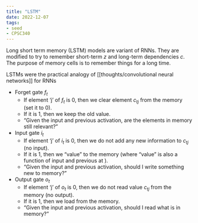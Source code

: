 ```yaml
---
title: "LSTM"
date: 2022-12-07
tags:
- seed
- CPSC340
---
```


Long short term memory (LSTM) models are variant of RNNs. They are modified to try to remember short-term $z$ and long-term dependencies $c$. The purpose of memory cells is to remember things for a long time.

LSTMs were the practical analogy of [[thoughts/convolutional neural networks]] for RNNs

- Forget gate $f_t$
	- If element ‘j’ of $f_t$ is 0, then we clear element $c_{tj}$ from the memory (set it to 0).
	- If it is 1, then we keep the old value.
	- “Given the input and previous activation, are the elements in memory still relevant?”
- Input gate $i_t$
	- If element ‘j’ of $i_t$ is 0, then we do not add any new information to $c_{tj}$ (no input).
	- If it is 1, then we “value” to the memory (where “value” is also a function of input and previous at ).
	- “Given the input and previous activation, should I write something new to memory?”
- Output gate $o_t$ 
	- If element ‘j’ of $o_t$ is 0, then we do not read value $c_{tj}$ from the memory (no output).
	- If it is 1, then we load from the memory.
	- “Given the input and previous activation, should I read what is in memory?”